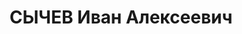 ---
title: СЫЧЕВ Иван Алексеевич
description: "Род. в 1895. \n  Арестован 29.12.1937. Обв. по ст. 58-7-10-11. Приговор:\
  \ выездная сессия ВК ВС СССР в г. Челябинск – ВМН. 1937. \n  Реабилитирован 07.12.1957"
---